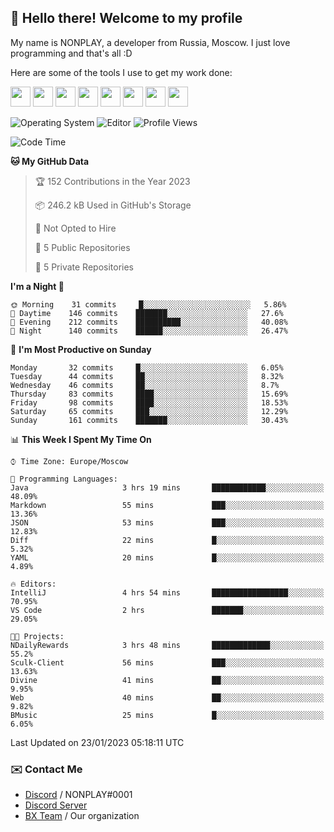 ## :wave: Hello there! Welcome to my profile

My name is NONPLAY, a developer from Russia, Moscow. I just love programming and that's all :D

Here are some of the tools I use to get my work done:

<kbd><img height="32" src="https://img.icons8.com/color/2x/visual-studio-code-2019.png"></kbd>
<kbd><img height="32" src="https://img.icons8.com/color/2x/linux.png"></kbd>
<kbd><img height="32" src="https://img.icons8.com/fluent/2x/console.png"></kbd>
<kbd><img height="32" src="https://img.icons8.com/color/2x/open-source.png"></kbd>
<kbd><img height="32" src="https://img.icons8.com/color/2x/git.png"></kbd>
<kbd><img height="32" src="https://img.icons8.com/color/2x/nginx.png"></kbd>
<a href="?#gh-light-mode-only"><kbd><img height="32" src="https://img.icons8.com/metro/2x/mysql.png"></kbd></a>
<a href="?#gh-dark-mode-only"><kbd><img height="32" src="https://img.icons8.com/FFFFFF/metro/2x/mysql.png"></kbd></a>

![Operating System](https://img.shields.io/badge/OS-Windows%2010%20Pro-informational?style=for-the-badge&logo=Windows&logoColor=white&color=007ec6)
![Editor](https://img.shields.io/badge/Editor-VS%20Code-informational?style=for-the-badge&logo=Visual%20Studio%20Code&logoColor=white&color=007ec6)
![Profile Views](https://komarev.com/ghpvc/?username=NONPLAYT&color=blue&style=for-the-badge)

<!--START_SECTION:waka-->
![Code Time](http://img.shields.io/badge/Code%20Time-49%20hrs%2037%20mins-blue)

**🐱 My GitHub Data** 

> 🏆 152 Contributions in the Year 2023
 > 
> 📦 246.2 kB Used in GitHub's Storage 
 > 
> 🚫 Not Opted to Hire
 > 
> 📜 5 Public Repositories 
 > 
> 🔑 5 Private Repositories  
 > 
**I'm a Night 🦉** 

```text
🌞 Morning    31 commits     █░░░░░░░░░░░░░░░░░░░░░░░░   5.86% 
🌆 Daytime    146 commits    ███████░░░░░░░░░░░░░░░░░░   27.6% 
🌃 Evening    212 commits    ██████████░░░░░░░░░░░░░░░   40.08% 
🌙 Night      140 commits    ██████░░░░░░░░░░░░░░░░░░░   26.47%

```
📅 **I'm Most Productive on Sunday** 

```text
Monday       32 commits     █░░░░░░░░░░░░░░░░░░░░░░░░   6.05% 
Tuesday      44 commits     ██░░░░░░░░░░░░░░░░░░░░░░░   8.32% 
Wednesday    46 commits     ██░░░░░░░░░░░░░░░░░░░░░░░   8.7% 
Thursday     83 commits     ████░░░░░░░░░░░░░░░░░░░░░   15.69% 
Friday       98 commits     ████░░░░░░░░░░░░░░░░░░░░░   18.53% 
Saturday     65 commits     ███░░░░░░░░░░░░░░░░░░░░░░   12.29% 
Sunday       161 commits    ███████░░░░░░░░░░░░░░░░░░   30.43%

```


📊 **This Week I Spent My Time On** 

```text
⌚︎ Time Zone: Europe/Moscow

💬 Programming Languages: 
Java                     3 hrs 19 mins       ████████████░░░░░░░░░░░░░   48.09% 
Markdown                 55 mins             ███░░░░░░░░░░░░░░░░░░░░░░   13.36% 
JSON                     53 mins             ███░░░░░░░░░░░░░░░░░░░░░░   12.83% 
Diff                     22 mins             █░░░░░░░░░░░░░░░░░░░░░░░░   5.32% 
YAML                     20 mins             █░░░░░░░░░░░░░░░░░░░░░░░░   4.89%

🔥 Editors: 
IntelliJ                 4 hrs 54 mins       █████████████████░░░░░░░░   70.95% 
VS Code                  2 hrs               ███████░░░░░░░░░░░░░░░░░░   29.05%

🐱‍💻 Projects: 
NDailyRewards            3 hrs 48 mins       █████████████░░░░░░░░░░░░   55.2% 
Sculk-Client             56 mins             ███░░░░░░░░░░░░░░░░░░░░░░   13.63% 
Divine                   41 mins             ██░░░░░░░░░░░░░░░░░░░░░░░   9.95% 
Web                      40 mins             ██░░░░░░░░░░░░░░░░░░░░░░░   9.82% 
BMusic                   25 mins             █░░░░░░░░░░░░░░░░░░░░░░░░   6.05%

```


 Last Updated on 23/01/2023 05:18:11 UTC
<!--END_SECTION:waka-->

### ✉️ Contact Me

- [Discord](https://discord.com/users/597087584090587177) / NONPLAY#0001
- [Discord Server](https://discord.gg/p7cxhw7E2M)
- [BX Team](https://github.com/BX-Team) / Our organization
